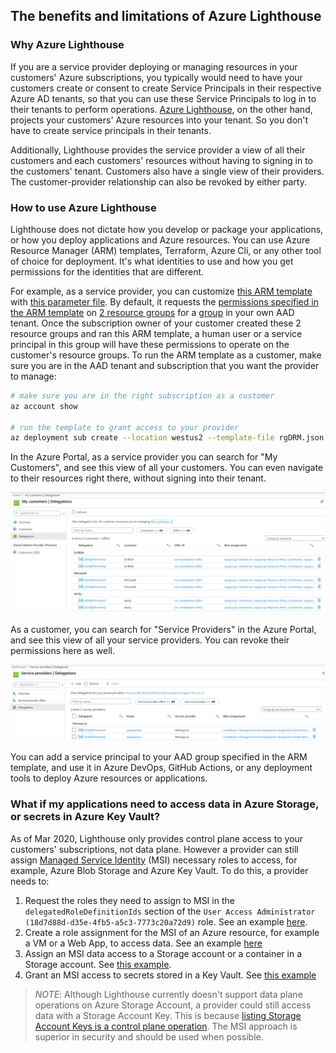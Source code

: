 ## The benefits and limitations of Azure Lighthouse 

### Why Azure Lighthouse 
If you are a service provider deploying or managing resources in your customers' Azure subscriptions, you typically would need to have your customers create or consent to create Service Principals in their respective Azure AD tenants, so that you can use these Service Principals to log in to their tenants to perform operations.  [Azure Lighthouse](https://docs.microsoft.com/en-us/azure/lighthouse/overview), on the other hand, projects your customers' Azure resources into your tenant.  So you don't have to create service principals in their tenants.

Additionally, Lighthouse provides the service provider a view of all their customers and each customers' resources without having to signing in to the customers' tenant.  Customers also have a single view of their providers.  The customer-provider relationship can also be revoked by either party. 

### How to use Azure Lighthouse
Lighthouse does not dictate how you develop or package your applications, or how you deploy applications and Azure resources.  You can use Azure Resource Manager (ARM) templates, Terraform, Azure Cli, or any other tool of choice for deployment.  It's what identities to use and how you get permissions for the identities that are different. 

For example, as a service provider, you can customize [this ARM template](rgDRM.json) with [this parameter file](rgDRM_param.json).  By default, it requests the [permissions specified in the ARM template](rgDRM_param.json#L22) on [2 resource groups](rgDRM.json#L61) for a [group](rgDRM_param.json#L20) in your own AAD tenant.  Once the subscription owner of your customer created these 2 resource groups and ran this ARM template, a human user or a service principal in this group will have these permissions to operate on the customer's resource groups.  To run the ARM template as a customer, make sure you are in the AAD tenant and subscription that you want the provider to manage:

```bash
# make sure you are in the right subscription as a customer
az account show

# run the template to grant access to your provider
az deployment sub create --location westus2 --template-file rgDRM.json --parameters rgDRM_param.json
```

In the Azure Portal, as a service provider you can search for "My Customers", and see this view of all your customers.  You can even navigate to their resources right there, without signing into their tenant.

<img src="images/lighthouse_provider.png" alt="Provider View" />

As a customer, you can search for "Service Providers" in the Azure Portal, and see this view of all your service providers.  You can revoke their permissions here as well. 

<img src="images/lighthouse_customer.png" alt="Customer View" />

You can add a service principal to your AAD group specified in the ARM template, and use it in Azure DevOps,  GitHub Actions, or any deployment tools to deploy Azure resources or applications. 

### What if my applications need to access data in Azure Storage, or secrets in Azure Key Vault? 
As of Mar 2020, Lighthouse only provides control plane access to your customers' subscriptions, not data plane.  However a provider can still assign [Managed Service Identity](https://docs.microsoft.com/en-us/azure/active-directory/managed-identities-azure-resources/overview) (MSI) necessary roles to access, for example, Azure Blob Storage and Azure Key Vault.  To do this, a provider needs to:
1. Request the roles they need to assign to MSI in the ```delegatedRoleDefinitionIds``` section of the ```User Access Administrator (18d7d88d-d35e-4fb5-a5c3-7773c20a72d9)``` role.  See an example [here](https://github.com/Azure/Azure-Lighthouse-samples/blob/master/Azure-Delegated-Resource-Management/templates/delegated-resource-management/delegatedResourceManagement.parameters.json#L40).
2. Create a role assignment for the MSI of an Azure resource, for example a VM or a Web App, to access data.  See an example [here](https://github.com/Azure/Azure-Lighthouse-samples/blob/master/Azure-Delegated-Resource-Management/templates/policy-add-or-replace-tag/addOrReplaceTag.json#L71)
3. Assign an MSI data access to a Storage account or a container in a Storage account. See [this example](https://github.com/Azure/Azure-Lighthouse-samples/tree/master/Azure-Delegated-Resource-Management/templates/assign-msi-blob-data-role). 
4. Grant an MSI access to secrets stored in a Key Vault. See [this example](https://github.com/Azure/Azure-Lighthouse-samples/tree/master/Azure-Delegated-Resource-Management/templates/create-keyvault-secret)

>*NOTE*: Although Lighthouse currently doesn't support data plane operations on Azure Storage Account, a provider could still access data with a Storage Account Key.  This is because [listing Storage Account Keys is a control plane operation](https://docs.microsoft.com/en-us/azure/storage/common/authorization-resource-provider?toc=/azure/storage/blobs/toc.json#built-in-roles-for-management-operations).  The MSI approach is superior in security and should be used when possible. 
